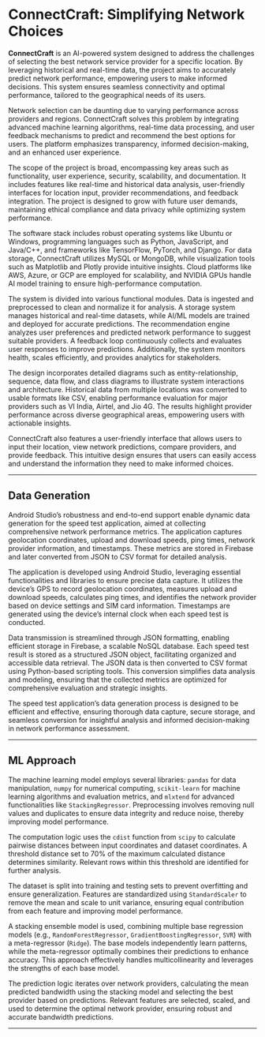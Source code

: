 # ConnectCraft: Simplifying Network Choices

**ConnectCraft** is an AI-powered system designed to address the challenges of selecting the best network service provider for a specific location. By leveraging historical and real-time data, the project aims to accurately predict network performance, empowering users to make informed decisions. This system ensures seamless connectivity and optimal performance, tailored to the geographical needs of its users.

Network selection can be daunting due to varying performance across providers and regions. ConnectCraft solves this problem by integrating advanced machine learning algorithms, real-time data processing, and user feedback mechanisms to predict and recommend the best options for users. The platform emphasizes transparency, informed decision-making, and an enhanced user experience.

The scope of the project is broad, encompassing key areas such as functionality, user experience, security, scalability, and documentation. It includes features like real-time and historical data analysis, user-friendly interfaces for location input, provider recommendations, and feedback integration. The project is designed to grow with future user demands, maintaining ethical compliance and data privacy while optimizing system performance.

The software stack includes robust operating systems like Ubuntu or Windows, programming languages such as Python, JavaScript, and Java/C++, and frameworks like TensorFlow, PyTorch, and Django. For data storage, ConnectCraft utilizes MySQL or MongoDB, while visualization tools such as Matplotlib and Plotly provide intuitive insights. Cloud platforms like AWS, Azure, or GCP are employed for scalability, and NVIDIA GPUs handle AI model training to ensure high-performance computation.

The system is divided into various functional modules. Data is ingested and preprocessed to clean and normalize it for analysis. A storage system manages historical and real-time datasets, while AI/ML models are trained and deployed for accurate predictions. The recommendation engine analyzes user preferences and predicted network performance to suggest suitable providers. A feedback loop continuously collects and evaluates user responses to improve predictions. Additionally, the system monitors health, scales efficiently, and provides analytics for stakeholders.

The design incorporates detailed diagrams such as entity-relationship, sequence, data flow, and class diagrams to illustrate system interactions and architecture. Historical data from multiple locations was converted to usable formats like CSV, enabling performance evaluation for major providers such as VI India, Airtel, and Jio 4G. The results highlight provider performance across diverse geographical areas, empowering users with actionable insights.

ConnectCraft also features a user-friendly interface that allows users to input their location, view network predictions, compare providers, and provide feedback. This intuitive design ensures that users can easily access and understand the information they need to make informed choices.

---

## Data Generation

Android Studio’s robustness and end-to-end support enable dynamic data generation for the speed test application, aimed at collecting comprehensive network performance metrics. The application captures geolocation coordinates, upload and download speeds, ping times, network provider information, and timestamps. These metrics are stored in Firebase and later converted from JSON to CSV format for detailed analysis.

The application is developed using Android Studio, leveraging essential functionalities and libraries to ensure precise data capture. It utilizes the device’s GPS to record geolocation coordinates, measures upload and download speeds, calculates ping times, and identifies the network provider based on device settings and SIM card information. Timestamps are generated using the device’s internal clock when each speed test is conducted.

Data transmission is streamlined through JSON formatting, enabling efficient storage in Firebase, a scalable NoSQL database. Each speed test result is stored as a structured JSON object, facilitating organized and accessible data retrieval. The JSON data is then converted to CSV format using Python-based scripting tools. This conversion simplifies data analysis and modeling, ensuring that the collected metrics are optimized for comprehensive evaluation and strategic insights.

The speed test application’s data generation process is designed to be efficient and effective, ensuring thorough data capture, secure storage, and seamless conversion for insightful analysis and informed decision-making in network performance assessment.

---

## ML Approach

The machine learning model employs several libraries: `pandas` for data manipulation, `numpy` for numerical computing, `scikit-learn` for machine learning algorithms and evaluation metrics, and `mlxtend` for advanced functionalities like `StackingRegressor`. Preprocessing involves removing null values and duplicates to ensure data integrity and reduce noise, thereby improving model performance.

The computation logic uses the `cdist` function from `scipy` to calculate pairwise distances between input coordinates and dataset coordinates. A threshold distance set to 70% of the maximum calculated distance determines similarity. Relevant rows within this threshold are identified for further analysis.

The dataset is split into training and testing sets to prevent overfitting and ensure generalization. Features are standardized using `StandardScaler` to remove the mean and scale to unit variance, ensuring equal contribution from each feature and improving model performance.

A stacking ensemble model is used, combining multiple base regression models (e.g., `RandomForestRegressor`, `GradientBoostingRegressor`, `SVR`) with a meta-regressor (`Ridge`). The base models independently learn patterns, while the meta-regressor optimally combines their predictions to enhance accuracy. This approach effectively handles multicollinearity and leverages the strengths of each base model.

The prediction logic iterates over network providers, calculating the mean predicted bandwidth using the stacking model and selecting the best provider based on predictions. Relevant features are selected, scaled, and used to determine the optimal network provider, ensuring robust and accurate bandwidth predictions.

---

